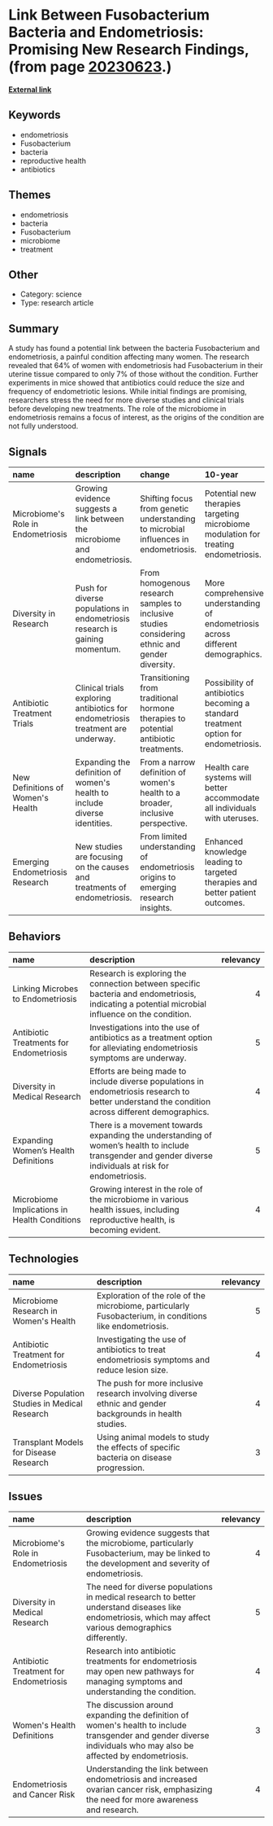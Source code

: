 # __Link Between Fusobacterium Bacteria and Endometriosis: Promising New Research Findings__, (from page [20230623](https://kghosh.substack.com/p/20230623).)

__[External link](https://www.nature.com/articles/d41586-023-01956-4?utm_source=substack&utm_medium=email)__



## Keywords

* endometriosis
* Fusobacterium
* bacteria
* reproductive health
* antibiotics

## Themes

* endometriosis
* bacteria
* Fusobacterium
* microbiome
* treatment

## Other

* Category: science
* Type: research article

## Summary

A study has found a potential link between the bacteria Fusobacterium and endometriosis, a painful condition affecting many women. The research revealed that 64% of women with endometriosis had Fusobacterium in their uterine tissue compared to only 7% of those without the condition. Further experiments in mice showed that antibiotics could reduce the size and frequency of endometriotic lesions. While initial findings are promising, researchers stress the need for more diverse studies and clinical trials before developing new treatments. The role of the microbiome in endometriosis remains a focus of interest, as the origins of the condition are not fully understood.

## Signals

| name                               | description                                                                     | change                                                                                         | 10-year                                                                             | driving-force                                                                |   relevancy |
|:-----------------------------------|:--------------------------------------------------------------------------------|:-----------------------------------------------------------------------------------------------|:------------------------------------------------------------------------------------|:-----------------------------------------------------------------------------|------------:|
| Microbiome's Role in Endometriosis | Growing evidence suggests a link between the microbiome and endometriosis.      | Shifting focus from genetic understanding to microbial influences in endometriosis.            | Potential new therapies targeting microbiome modulation for treating endometriosis. | Increased awareness of the microbiome's impact on various health conditions. |           4 |
| Diversity in Research              | Push for diverse populations in endometriosis research is gaining momentum.     | From homogenous research samples to inclusive studies considering ethnic and gender diversity. | More comprehensive understanding of endometriosis across different demographics.    | Recognition of the need for inclusive health research.                       |           5 |
| Antibiotic Treatment Trials        | Clinical trials exploring antibiotics for endometriosis treatment are underway. | Transitioning from traditional hormone therapies to potential antibiotic treatments.           | Possibility of antibiotics becoming a standard treatment option for endometriosis.  | Desire for new and effective treatment options for endometriosis.            |           5 |
| New Definitions of Women's Health  | Expanding the definition of women's health to include diverse identities.       | From a narrow definition of women's health to a broader, inclusive perspective.                | Health care systems will better accommodate all individuals with uteruses.          | Increasing awareness of gender diversity in health discussions.              |           4 |
| Emerging Endometriosis Research    | New studies are focusing on the causes and treatments of endometriosis.         | From limited understanding of endometriosis origins to emerging research insights.             | Enhanced knowledge leading to targeted therapies and better patient outcomes.       | Growing interest in women's health issues and endometriosis specifically.    |           5 |

## Behaviors

| name                                         | description                                                                                                                                                |   relevancy |
|:---------------------------------------------|:-----------------------------------------------------------------------------------------------------------------------------------------------------------|------------:|
| Linking Microbes to Endometriosis            | Research is exploring the connection between specific bacteria and endometriosis, indicating a potential microbial influence on the condition.             |           4 |
| Antibiotic Treatments for Endometriosis      | Investigations into the use of antibiotics as a treatment option for alleviating endometriosis symptoms are underway.                                      |           5 |
| Diversity in Medical Research                | Efforts are being made to include diverse populations in endometriosis research to better understand the condition across different demographics.          |           4 |
| Expanding Women’s Health Definitions         | There is a movement towards expanding the understanding of women’s health to include transgender and gender diverse individuals at risk for endometriosis. |           5 |
| Microbiome Implications in Health Conditions | Growing interest in the role of the microbiome in various health issues, including reproductive health, is becoming evident.                               |           4 |

## Technologies

| name                                           | description                                                                                              |   relevancy |
|:-----------------------------------------------|:---------------------------------------------------------------------------------------------------------|------------:|
| Microbiome Research in Women's Health          | Exploration of the role of the microbiome, particularly Fusobacterium, in conditions like endometriosis. |           5 |
| Antibiotic Treatment for Endometriosis         | Investigating the use of antibiotics to treat endometriosis symptoms and reduce lesion size.             |           4 |
| Diverse Population Studies in Medical Research | The push for more inclusive research involving diverse ethnic and gender backgrounds in health studies.  |           4 |
| Transplant Models for Disease Research         | Using animal models to study the effects of specific bacteria on disease progression.                    |           3 |

## Issues

| name                                   | description                                                                                                                                                       |   relevancy |
|:---------------------------------------|:------------------------------------------------------------------------------------------------------------------------------------------------------------------|------------:|
| Microbiome's Role in Endometriosis     | Growing evidence suggests that the microbiome, particularly Fusobacterium, may be linked to the development and severity of endometriosis.                        |           4 |
| Diversity in Medical Research          | The need for diverse populations in medical research to better understand diseases like endometriosis, which may affect various demographics differently.         |           5 |
| Antibiotic Treatment for Endometriosis | Research into antibiotic treatments for endometriosis may open new pathways for managing symptoms and understanding the condition.                                |           4 |
| Women's Health Definitions             | The discussion around expanding the definition of women's health to include transgender and gender diverse individuals who may also be affected by endometriosis. |           3 |
| Endometriosis and Cancer Risk          | Understanding the link between endometriosis and increased ovarian cancer risk, emphasizing the need for more awareness and research.                             |           4 |